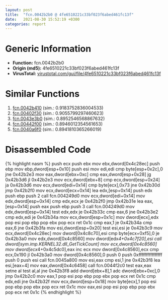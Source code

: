 ```yaml
---
layout: post
title:  "fcn.0042b2b0 @ 4fe6510221c33bf023f6abed461fc13f"
date:   2021-08-30 15:52:19 +0300
categories: report
---
```


# Generic Information
- **Function:** fcn.0042b2b0
- **Origin (md5):** 4fe6510221c33bf023f6abed461fc13f
- **VirusTotal:** [virustotal.com/gui/file/4fe6510221c33bf023f6abed461fc13f][virustotal_ref]



# Similar Functions

1. [fcn.0042b410][similar_1_ref] (sim.: 0.9183752836004533)
2. [fcn.00402f30][similar_2_ref] (sim.: 0.9055799297460623)
3. [fcn.0043e3b0][similar_3_ref] (sim.: 0.8952546568867632)
4. [fcn.00442f00][similar_4_ref] (sim.: 0.8946012354561653)
5. [fcn.0040a6f0][similar_5_ref] (sim.: 0.8941810365266019)


# Disassembled Code

{% highlight nasm %}
push ecx
push ebx
mov ebx,dword[0x4c28ec]
push ebp
mov ebp,dword[esp+0x10]
push esi
mov edi,edi
cmp byte[esp+0x2c],0
jne 0x42b2e3
mov eax,dword[ebx+0xc]
cmp eax,dword[esp+0x28]
jg 0x42b3d6
jl 0x42b2e3
mov ecx,dword[ebx+8]
cmp ecx,dword[esp+0x24]
ja 0x42b3d6
mov ecx,dword[edi+0x14]
cmp byte[ecx],0x73
jne 0x42b30d
jmp 0x42b2f0
mov ecx,dword[ecx+0x14]
lea edx,[esp+0x14]
push edx
push ebp
push 2
call fcn.004249d0
mov ecx,dword[edi+0x14]
mov edx,dword[esp+0x14]
cmp edx,ecx
je 0x42b2f0
jmp 0x42b31e
lea eax,[esp+0x14]
push eax
push ebp
push 3
call fcn.004249d0
mov edx,dword[esp+0x14]
test edx,edx
je 0x42b33c
cmp eax,6
jne 0x42b3e2
cmp edx,edi
je 0x42b34a
mov ecx,dword[esp+0x1c]
mov dword[ecx],edx
pop esi
pop ebp
pop ebx
pop ecx
ret 0x1c
cmp eax,1
je 0x42b34a
cmp eax,6
jne 0x42b3fa
mov esi,dword[esp+0x20]
test esi,esi
je 0x42b3c9
mov ecx,dword[0x4c28ec]
mov dword[0x4c8c70],esi
cmp byte[ecx+0xf5],0
je 0x42b3a0
mov edx,dword[0x4c8560]
mov dword[edx*4+0x4c7f20],esi
call dword[sym.imp.KERNEL32.dll_GetTickCount]
mov ecx,dword[0x4c8560]
mov dword[ecx*4+0x4c5dc0],eax
inc ecx
mov dword[0x4c8560],ecx
cmp ecx,0x190
jl 0x42b3a0
mov dword[0x4c8560],0
push 0
push 0xffffffffffffffff
push 0
push esi
call fcn.0045a800
mov esi,eax
cmp esi,1
jne 0x42b3f8
lea esi,[eax+4]
mov eax,dword[0x4c6458]
call fcn.0044f2c0
test eax,eax
setne al
test al,al
jne 0x42b3f8
add dword[ebx+8],1
adc dword[ebx+0xc],0
jmp 0x42b2c0
mov eax,1
pop esi
pop ebp
pop ebx
pop ecx
ret 0x1c
cmp edx,edi
jne 0x42b32f
mov ecx,dword[esp+0x18]
mov byte[ecx],1
pop esi
pop ebp
pop ebx
pop ecx
ret 0x1c
mov eax,esi
pop esi
pop ebp
pop ebx
pop ecx
ret 0x1c
{% endhighlight %}


[similar_1_ref]: /report/fcn.0042b410@4fe6510221c33bf023f6abed461fc13f
[similar_2_ref]: /report/fcn.00402f30@4fe6510221c33bf023f6abed461fc13f
[similar_3_ref]: /report/fcn.0043e3b0@4fe6510221c33bf023f6abed461fc13f
[similar_4_ref]: /report/fcn.00442f00@4fe6510221c33bf023f6abed461fc13f
[similar_5_ref]: /report/fcn.0040a6f0@4fe6510221c33bf023f6abed461fc13f
[virustotal_ref]: https://www.virustotal.com/gui/file/4fe6510221c33bf023f6abed461fc13f